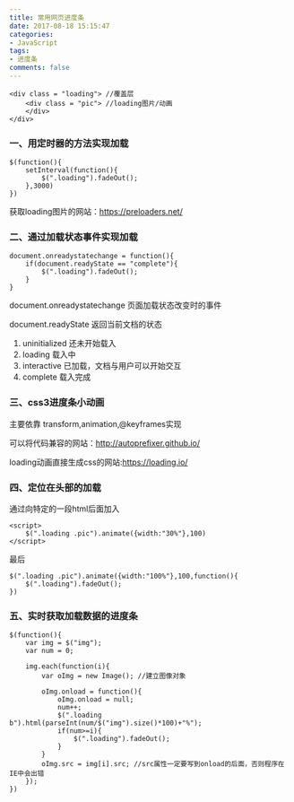 ```yaml
---
title: 常用网页进度条
date: 2017-08-18 15:15:47
categories:
- JavaScript
tags:
- 进度条
comments: false
---
```


```
<div class = "loading"> //覆盖层
    <div class = "pic"> //loading图片/动画
    </div>
</div>
```

### 一、用定时器的方法实现加载

```
$(function(){
    setInterval(function(){
        $(".loading").fadeOut();
    },3000)
})
```

获取loading图片的网站：https://preloaders.net/

### 二、通过加载状态事件实现加载

```
document.onreadystatechange = function(){
    if(document.readyState == "complete"){
        $(".loading").fadeOut();
    }
}
```

document.onreadystatechange 页面加载状态改变时的事件

document.readyState 返回当前文档的状态

1. uninitialized 还未开始载入
1. loading 载入中
1. interactive 已加载，文档与用户可以开始交互
1. complete 载入完成

### 三、css3进度条小动画
主要依靠 transform,animation,@keyframes实现

可以将代码兼容的网站：http://autoprefixer.github.io/

loading动画直接生成css的网站:https://loading.io/

### 四、定位在头部的加载
通过向特定的一段html后面加入


```
<script>
    $(".loading .pic").animate({width:"30%"},100)
</script>
```

最后


```
$(".loading .pic").animate({width:"100%"},100,function(){
    $(".loading").fadeOut();
})
```

### 五、实时获取加载数据的进度条

```
$(function(){
    var img = $("img");
    var num = 0;

    img.each(function(i){
        var oImg = new Image(); //建立图像对象

        oImg.onload = function(){
            oImg.onload = null;
            num++;
            $(".loading b").html(parseInt(num/$("img").size()*100)+"%");
            if(num>=i){
                $(".loading").fadeOut();
            }
        }
        oImg.src = img[i].src; //src属性一定要写到onload的后面，否则程序在IE中会出错
    });
})
```


